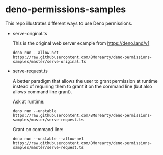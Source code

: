 # deno-permissions-samples

This repo illustrates different ways to use Deno permissions.

* serve-original.ts

  This is the original web server example from https://deno.land/v1

  ```
  deno run --allow-net https://raw.githubusercontent.com/BMorearty/deno-permissions-samples/master/serve-original.ts
  ```

* serve-request.ts

  A better paradigm that allows the user to grant permission at runtime
  instead of requiring them to grant it on the command line
  (but also allows command line grant).

  Ask at runtime:

  ```
  deno run --unstable https://raw.githubusercontent.com/BMorearty/deno-permissions-samples/master/serve-request.ts
  ```

  Grant on command line:

  ```
  deno run --unstable --allow-net https://raw.githubusercontent.com/BMorearty/deno-permissions-samples/master/serve-request.ts
  ```
